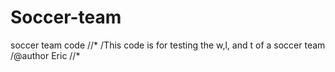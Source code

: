 # Soccer-team
soccer team code
//*
/This code is for testing the w,l, and t of a soccer team
/@author Eric
//*

